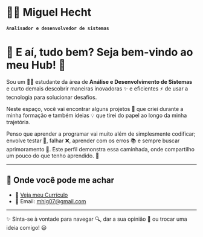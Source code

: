 # 🧙‍♂️ Miguel Hecht

**`Analisador e desenvolvedor de sistemas`**

# 👋 E aí, tudo bem? Seja bem-vindo ao meu Hub! 🚀

Sou um 👨‍💻 estudante da área de **Análise e Desenvolvimento de Sistemas** e curto demais descobrir maneiras inovadoras ✨ e eficientes ⚡ de usar a tecnologia para solucionar desafios.

Neste espaço, você vai encontrar alguns projetos 📂 que criei durante a minha formação e também ideias 💡 que tirei do papel ao longo da minha trajetória.

Penso que aprender a programar vai muito além de simplesmente codificar; envolve testar 🧪, falhar ❌, aprender com os erros 📚 e sempre buscar aprimoramento 🔄.
Este perfil demonstra essa caminhada, onde compartilho um pouco do que tenho aprendido. 🌱  

---

## 🔗 Onde você pode me achar
- 📄 [Veja meu Currículo](https://drive.google.com/file/d/1rhZ_YiHQGn2SanehoidLjbAM0nCbPCBe/view?usp=sharing)
- 📧 Email: mhlg07@gmail.com

---

✨ Sinta-se à vontade para navegar 🔍, dar a sua opinião 💬 ou trocar uma ideia comigo! 😃
